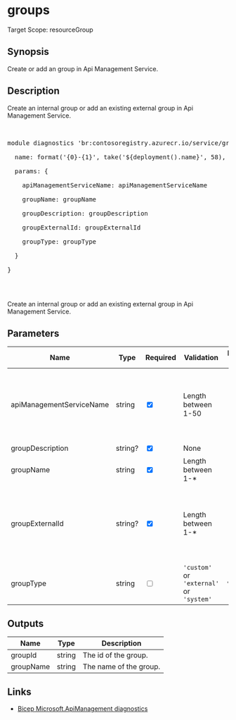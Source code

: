 ﻿# groups

Target Scope: resourceGroup

## Synopsis
Create or add an group in Api Management Service.

## Description
Create an internal group or add an existing external group in Api Management Service.<br>
<pre><br>
module diagnostics 'br:contosoregistry.azurecr.io/service/groups.bicep' = {<br>
  name: format('{0}-{1}', take('${deployment().name}', 58), 'groups')<br>
  params: {<br>
    apiManagementServiceName: apiManagementServiceName<br>
    groupName: groupName<br>
    groupDescription: groupDescription<br>
    groupExternalId: groupExternalId<br>
    groupType: groupType<br>
  }<br>
}<br>
</pre><br>
<p>Create an internal group or add an existing external group in Api Management Service.</p>

## Parameters
| Name | Type | Required | Validation | Default value | Description |
| -- |  -- | -- | -- | -- | -- |
| apiManagementServiceName | string | <input type="checkbox" checked> | Length between 1-50 | <pre></pre> | Character limit: 1-50<br><br>Valid characters:<br>Alphanumerics and hyphens.<br><br>Start with letter and end with alphanumeric.<br><br>Resource name must be unique across Azure. |
| groupDescription | string? | <input type="checkbox" checked> | None | <pre></pre> | Group description. |
| groupName | string | <input type="checkbox" checked> | Length between 1-* | <pre></pre> | Group name. |
| groupExternalId | string? | <input type="checkbox" checked> | Length between 1-* | <pre></pre> | Identifier of the external groups, this property contains the id of the group from the external identity provider, e.g. <br>for Azure Active Directory: <br><br>`aad://<tenant>.onmicrosoft.com/groups/<group object id>` <br><br>otherwise the value is null. |
| groupType | string | <input type="checkbox"> | `'custom'` or `'external'` or `'system'` | <pre>'custom'</pre> | Group type. |

## Outputs
| Name | Type | Description |
| -- |  -- | -- |
| groupId | string | The id of the group. |
| groupName | string | The name of the group. |

## Links
- [Bicep Microsoft.ApiManagement diagnostics](https://learn.microsoft.com/en-us/azure/templates/microsoft.apimanagement/service/groups?pivots=deployment-language-bicep)
